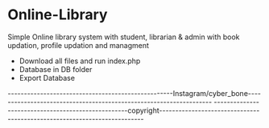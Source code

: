 # Online-Library
Simple Online library system with student, librarian &amp; admin with book updation, profile updation and managment

- Download all files and run index.php
- Database in DB folder
- Export Database




---------------------------------------------------Instagram/cyber_bone-------------------------------------------------------------------
---------------------------------------------------copyright-------------------------------------------------------------------------
